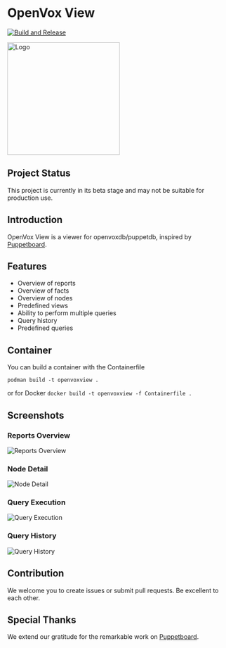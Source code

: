 # OpenVox View
[![Build and Release](https://github.com/sebastianrakel/openvoxview/actions/workflows/ci.yml/badge.svg)](https://github.com/sebastianrakel/openvoxview/actions/workflows/ci.yml)

<img src="./ui/public/logo.png" alt="Logo" width="256" height="256">

## Project Status
This project is currently in its beta stage and may not be suitable for production use.

## Introduction
OpenVox View is a viewer for openvoxdb/puppetdb, inspired by [Puppetboard](https://github.com/voxpupuli/puppetboard).

## Features
- Overview of reports
- Overview of facts
- Overview of nodes
- Predefined views
- Ability to perform multiple queries
- Query history
- Predefined queries

## Container
You can build a container with the Containerfile

```podman build -t openvoxview .```

or for Docker 
```docker build -t openvoxview -f Containerfile .```

## Screenshots
### Reports Overview
![Reports Overview](./screenshots/reports.png)

### Node Detail
![Node Detail](./screenshots/node_detail.png)

### Query Execution
![Query Execution](./screenshots/query_execution.png)

### Query History
![Query History](./screenshots/query_history.png)

## Contribution
We welcome you to create issues or submit pull requests. Be excellent to each other.

## Special Thanks
We extend our gratitude for the remarkable work on [Puppetboard](https://github.com/voxpupuli/puppetboard).
